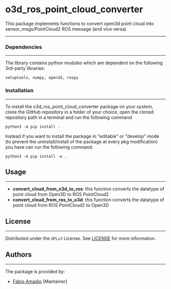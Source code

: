 # o3d_ros_point_cloud_converter

This package implements functions to convert open3d point cloud into sensor_msgs/PointCloud2 ROS message (and vice versa)
___

### Dependencies
___
The library contains python modules which are dependent on the following 3rd-party libraries:
```
setuptools, numpy, open3d, rospy
```

### Installation
___
To install the o3d_ros_point_cloud_converter package on your system, clone the GitHub repository in a folder of your choice, open the cloned repository path in a terminal and run the following command

```
python3 -m pip install .
```

Instead if you want to install the package in "editable" or "develop" mode (to prevent the uninstall/install of the
package at every pkg modification) you have can run the following command:

```
python3 -m pip install -e .
```


## Usage
___

- __convert_cloud_from_o3d_to_ros__: this function converts the datatype of point cloud from Open3D to ROS PointCloud2
- __convert_cloud_from_ros_to_o3d__: this function converts the datatype of point cloud from ROS PointCloud2 to Open3D

## License
___
Distributed under the ```GPLv3``` License. See [LICENSE](LICENSE) for more information.

## Authors
___
The package is provided by:

- [Fabio Amadio](https://github.com/fabio-amadio) [Mantainer]
